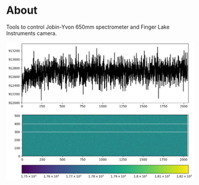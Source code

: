 # About
Tools to control Jobin-Yvon 650mm spectrometer and Finger Lake Instruments camera.

![image](./images/example.png)